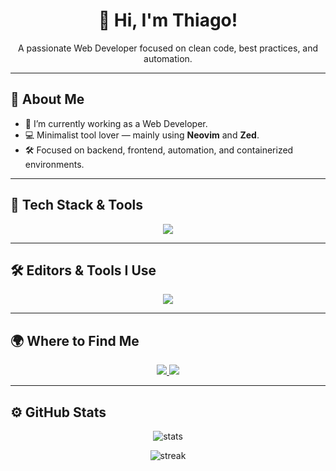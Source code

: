 <h1 align="center">👋 Hi, I'm Thiago!</h1>

<p align="center">
A passionate Web Developer focused on clean code, best practices, and automation.
</p>

---

## 🚀 About Me

- 🔭 I’m currently working as a Web Developer.
- 💻 Minimalist tool lover — mainly using **Neovim** and **Zed**.
- 🛠️ Focused on backend, frontend, automation, and containerized environments.

---

## 🧠 Tech Stack & Tools

<p align="center">
  <img src="https://skillicons.dev/icons?i=php,lua,js,ts,nextjs,vue,docker,githubactions" />
</p>

---

## 🛠️ Editors & Tools I Use

<p align="center">
  <img src="https://skillicons.dev/icons?i=neovim,zed" />
</p>

---

## 🌍 Where to Find Me

<p align="center">
  <a href="https://github.com/Thi0x40go">
    <img src="https://img.shields.io/badge/GitHub-100000?style=for-the-badge&logo=github&logoColor=white"/>
  </a>
  <a href="https://www.linkedin.com/in/thiagup/">
    <img src="https://img.shields.io/badge/LinkedIn-0A66C2?style=for-the-badge&logo=linkedin&logoColor=white"/>
  </a>
</p>

---

## ⚙️ GitHub Stats

<p align="center">
  <img src="https://github-readme-stats.vercel.app/api?username=Thi0x40go&show_icons=true&theme=tokyonight" alt="stats"/>
</p>
<p align="center">
  <img src="https://github-readme-streak-stats.herokuapp.com/?user=Thi0x40go&theme=tokyonight" alt="streak"/>
</p>
